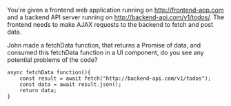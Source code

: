 You're given a frontend web application running on 
http://frontend-app.com and a backend API server running on http://backend-api.com/v1/todos/. The frontend needs to make AJAX requests to the backend to fetch and post data.

John made a fetchData function, that returns a Promise of data, and consumed this fetchData function in a UI component, do you see any potential problems of the code? 

```
async fetchData function(){
    const result = await fetch("http://backend-api.com/v1/todos");
    const data = await result.json();
    return data;
}
```





